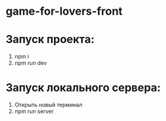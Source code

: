 # game-for-lovers-front
# Запуск проекта:
1. npm i
2. npm run dev

# Запуск локального сервера: 
1. Открыть новый терминал
2. npm run server
